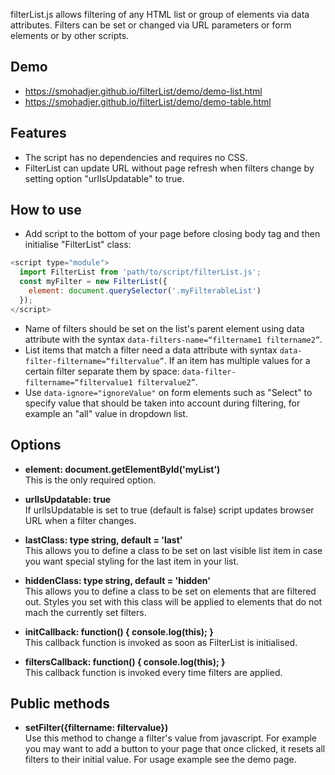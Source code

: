filterList.js allows filtering of any HTML list or group of elements via data attributes. Filters can be set or changed via URL parameters or form elements or by other scripts.

## Demo
- https://smohadjer.github.io/filterList/demo/demo-list.html
- https://smohadjer.github.io/filterList/demo/demo-table.html

## Features
- The script has no dependencies and requires no CSS.
- FilterList can update URL without page refresh when filters change by setting option "urlIsUpdatable" to true.

## How to use
- Add script to the bottom of your page before closing body tag and then initialise "FilterList" class:
```javascript
<script type="module">
  import FilterList from 'path/to/script/filterList.js';
  const myFilter = new FilterList({
    element: document.querySelector('.myFilterableList')
  });
</script>
```
- Name of filters should be set on the list's parent element using data attribute with the syntax `data-filters-name=“filtername1 filtername2”`.
- List items that match a filter need a data attribute with syntax `data-filter-filtername=“filtervalue”`. If an item has multiple values for a certain filter separate them by space: `data-filter-filtername=“filtervalue1 filtervalue2”`.
- Use `data-ignore="ignoreValue"` on form elements such as "Select" to specify value that should be taken into account during filtering, for example an "all" value in dropdown list.

## Options
- **element: document.getElementById('myList')**<br />
This is the only required option.

- **urlIsUpdatable: true**<br />
If urlIsUpdatable is set to true (default is false) script updates browser URL when a filter changes.

- **lastClass: type string, default = 'last'**<br />
This allows you to define a class to be set on last visible list item in case you want special styling for the last item in your list.

- **hiddenClass: type string, default = 'hidden'**<br />
This allows you to define a class to be set on elements that are filtered out. Styles you set with this class will be applied to elements that do not mach the currently set filters.

- **initCallback: function() { console.log(this); }**<br />
This callback function is invoked as soon as FilterList is initialised.

- **filtersCallback: function() { console.log(this); }**<br />
This callback function is invoked every time filters are applied.

## Public methods
- **setFilter({filtername: filtervalue})**<br />
Use this method to change a filter's value from javascript. For example you may want to add a button to your page that once clicked, it resets all filters to their initial value. For usage example see the demo page.
